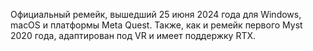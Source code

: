 Официальный ремейк, вышедший 25 июня 2024 года для Windows, macOS и платформы Meta Quest. Также, как и ремейк первого Myst 2020 года, адаптирован под VR и имеет поддержку RTX.